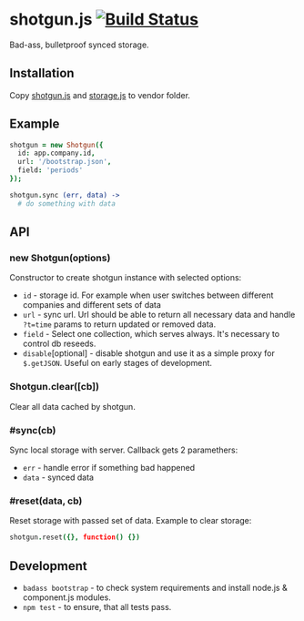 # shotgun.js [![Build Status](https://circleci.com/gh/activecell/shotgun.png?circle-token=e4e94a5aa232fb270ea22a5f32a34e3db5e75b61)](https://circleci.com/gh/activecell/shotgun)

  Bad-ass, bulletproof synced storage.

## Installation

  Copy [shotgun.js](https://github.com/activecell/shotgun/blob/master/index.js) and [storage.js](https://github.com/ask11/storage/blob/master/dist/storage.js) to vendor folder.

## Example

```coffee
shotgun = new Shotgun({
  id: app.company.id,
  url: '/bootstrap.json',
  field: 'periods'
});

shotgun.sync (err, data) ->
  # do something with data
```

## API

### new Shotgun(options)

  Constructor to create shotgun instance with selected options:

  * `id` - storage id. For example when user switches between different companies and different sets of data
  * `url` - sync url. Url should be able to return all necessary data and handle `?t=time` params to return updated or removed data.
  * `field` - Select one collection, which serves always. It's necessary to control db reseeds.
  * `disable`[optional] - disable shotgun and use it as a simple proxy for `$.getJSON`. Useful on early stages of development.

### Shotgun.clear([cb])

  Clear all data cached by shotgun.

### #sync(cb)

  Sync local storage with server. Callback gets 2 paramethers:

  * `err` - handle error if something bad happened
  * `data` - synced data

### #reset(data, cb)

  Reset storage with passed set of data.
  Example to clear storage:

```coffee
shotgun.reset({}, function() {})
```

## Development

  * `badass bootstrap` - to check system requirements and install node.js & component.js modules.
  * `npm test` - to ensure, that all tests pass.

